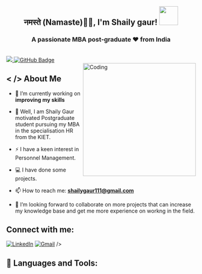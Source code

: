 <h2 align ="center"<img src="https://emojis.slackmojis.com/emojis/images/1531849430/4246/blob-sunglasses.gif?1531849430" width="30"/> नमस्ते (Namaste)🙏🏻, I'm Shaily gaur! <img src="https://media.giphy.com/media/12oufCB0MyZ1Go/giphy.gif" width="50"></h2>
<h3 align="center">A passionate MBA post-graduate ❤ from India</h3>
<div align="center">

</div>

<br>


<a href="https://github.com/shailygaur111r/github-profile-views-counter">
    <img src="https://komarev.com/ghpvc/?username=shailygaur111">
</a>
<a href="https://github.com/shailygaur111?tab=followers"><img src="https://img.shields.io/github/followers/shailygaur111?label=Followers&style=social" alt="GitHub Badge"></a>

<br>

<img align="right" alt="Coding" width="300" src="https://miro.medium.com/max/1360/0*7Q3yvSIv_t0ioJ-Z.gif">

## < /> About Me

- 🌱 I’m currently working on **improving my skills**

- 🔭 Well, I am Shaily Gaur motivated Postgraduate student pursuing my MBA  in the specialisation HR from the KIET. 
- ⚡ I have a keen interest in Personnel Management.

- 💻 I have done some projects.

- 📫 How to reach me: **shailygaur111@gmail.com**

- 🤝 I’m looking forward to collaborate on more projects that can increase my knowledge base and get me more experience on workng in the field.


## Connect with me:

<div align="left"> 
  <a href="https://www.linkedin.com/in/shaily-gaur-91b39525a/" target="blank"><img alt="LinkedIn" src="https://img.shields.io/badge/linkedin-%230077B5.svg?style=for-the-badge&logo=linkedin&logoColor=white"/></a>
  <a href="mailto:shailygaur111@gmail.com"><img alt="Gmail" src="https://img.shields.io/badge/Gmail-D14836?style=for-the-badge&logo=gmail&logoColor=white"/></a>
  /></a>


## 🚀 Languages and Tools:

<p align="left">


